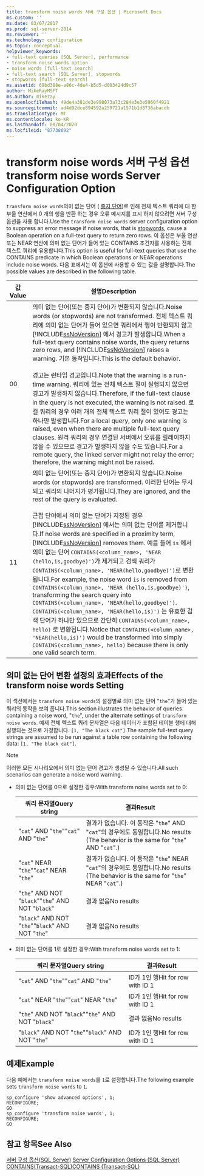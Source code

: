 ```yaml
---
title: transform noise words 서버 구성 옵션 | Microsoft Docs
ms.custom: ''
ms.date: 03/07/2017
ms.prod: sql-server-2014
ms.reviewer: ''
ms.technology: configuration
ms.topic: conceptual
helpviewer_keywords:
- full-text queries [SQL Server], performance
- transform noise words option
- noise words [full-text search]
- full-text search [SQL Server], stopwords
- stopwords [full-text search]
ms.assetid: 69bd388e-a86c-4de4-b5d5-d093424d9c57
author: MikeRayMSFT
ms.author: mikeray
ms.openlocfilehash: 49de4a381de3e998073a73c284e3e3e5960f4921
ms.sourcegitcommit: ad4d92dce894592a259721a1571b1d8736abacdb
ms.translationtype: MT
ms.contentlocale: ko-KR
ms.lasthandoff: 08/04/2020
ms.locfileid: "87738692"
---
```

# <a name="transform-noise-words-server-configuration-option"></a><span data-ttu-id="1c776-102">transform noise words 서버 구성 옵션</span><span class="sxs-lookup"><span data-stu-id="1c776-102">transform noise words Server Configuration Option</span></span>
  <span data-ttu-id="1c776-103">`transform noise words`의미 없는 단어 ( [중지 단어](../../relational-databases/search/full-text-search.md))로 인해 전체 텍스트 쿼리에 대 한 부울 연산에서 0 개의 행을 반환 하는 경우 오류 메시지를 표시 하지 않으려면 서버 구성 옵션을 사용 합니다.</span><span class="sxs-lookup"><span data-stu-id="1c776-103">Use the `transform noise words` server configuration option to suppress an error message if noise words, that is [stopwords](../../relational-databases/search/full-text-search.md), cause a Boolean operation on a full-text query to return zero rows.</span></span> <span data-ttu-id="1c776-104">이 옵션은 부울 연산 또는 NEAR 연산에 의미 없는 단어가 들어 있는 CONTAINS 조건자를 사용하는 전체 텍스트 쿼리에 유용합니다.</span><span class="sxs-lookup"><span data-stu-id="1c776-104">This option is useful for full-text queries that use the CONTAINS predicate in which Boolean operations or NEAR operations include noise words.</span></span> <span data-ttu-id="1c776-105">다음 표에서는 이 옵션에 사용할 수 있는 값을 설명합니다.</span><span class="sxs-lookup"><span data-stu-id="1c776-105">The possible values are described in the following table.</span></span>  
  
|<span data-ttu-id="1c776-106">값</span><span class="sxs-lookup"><span data-stu-id="1c776-106">Value</span></span>|<span data-ttu-id="1c776-107">설명</span><span class="sxs-lookup"><span data-stu-id="1c776-107">Description</span></span>|  
|-----------|-----------------|  
|<span data-ttu-id="1c776-108">0</span><span class="sxs-lookup"><span data-stu-id="1c776-108">0</span></span>|<span data-ttu-id="1c776-109">의미 없는 단어(또는 중지 단어)가 변환되지 않습니다.</span><span class="sxs-lookup"><span data-stu-id="1c776-109">Noise words (or stopwords) are not transformed.</span></span> <span data-ttu-id="1c776-110">전체 텍스트 쿼리에 의미 없는 단어가 들어 있으면 쿼리에서 행이 반환되지 않고 [!INCLUDE[ssNoVersion](../../includes/ssnoversion-md.md)] 에서 경고가 발생합니다.</span><span class="sxs-lookup"><span data-stu-id="1c776-110">When a full-text query contains noise words, the query returns zero rows, and [!INCLUDE[ssNoVersion](../../includes/ssnoversion-md.md)] raises a warning.</span></span> <span data-ttu-id="1c776-111">기본 동작입니다.</span><span class="sxs-lookup"><span data-stu-id="1c776-111">This is the default behavior.</span></span><br /><br /> <span data-ttu-id="1c776-112">경고는 런타임 경고입니다.</span><span class="sxs-lookup"><span data-stu-id="1c776-112">Note that the warning is a run-time warning.</span></span> <span data-ttu-id="1c776-113">쿼리에 있는 전체 텍스트 절이 실행되지 않으면 경고가 발생하지 않습니다.</span><span class="sxs-lookup"><span data-stu-id="1c776-113">Therefore, if the full-text clause in the query is not executed, the warning is not raised.</span></span> <span data-ttu-id="1c776-114">로컬 쿼리의 경우 여러 개의 전체 텍스트 쿼리 절이 있어도 경고는 하나만 발생합니다.</span><span class="sxs-lookup"><span data-stu-id="1c776-114">For a local query, only one warning is raised, even when there are multiple full-text query clauses.</span></span> <span data-ttu-id="1c776-115">원격 쿼리의 경우 연결된 서버에서 오류를 릴레이하지 않을 수 있으므로 경고가 발생하지 않을 수도 있습니다.</span><span class="sxs-lookup"><span data-stu-id="1c776-115">For a remote query, the linked server might not relay the error; therefore, the warning might not be raised.</span></span>|  
|<span data-ttu-id="1c776-116">1</span><span class="sxs-lookup"><span data-stu-id="1c776-116">1</span></span>|<span data-ttu-id="1c776-117">의미 없는 단어(또는 중지 단어)가 변환되지 않습니다.</span><span class="sxs-lookup"><span data-stu-id="1c776-117">Noise words (or stopwords) are transformed.</span></span> <span data-ttu-id="1c776-118">이러한 단어는 무시되고 쿼리의 나머지가 평가됩니다.</span><span class="sxs-lookup"><span data-stu-id="1c776-118">They are ignored, and the rest of the query is evaluated.</span></span><br /><br /> <span data-ttu-id="1c776-119">근접 단어에서 의미 없는 단어가 지정된 경우 [!INCLUDE[ssNoVersion](../../includes/ssnoversion-md.md)] 에서는 의미 없는 단어를 제거합니다.</span><span class="sxs-lookup"><span data-stu-id="1c776-119">If noise words are specified in a proximity term, [!INCLUDE[ssNoVersion](../../includes/ssnoversion-md.md)] removes them.</span></span> <span data-ttu-id="1c776-120">예를 들어 `is` 에서 의미 없는 단어 `CONTAINS(<column_name>, 'NEAR (hello,is,goodbye)')`가 제거되고 검색 쿼리가 `CONTAINS(<column_name>, 'NEAR(hello,goodbye)')`로 변환됩니다.</span><span class="sxs-lookup"><span data-stu-id="1c776-120">For example, the noise word `is` is removed from `CONTAINS(<column_name>, 'NEAR (hello,is,goodbye)')`, transforming the search query into `CONTAINS(<column_name>, 'NEAR(hello,goodbye)')`.</span></span> <span data-ttu-id="1c776-121">`CONTAINS(<column_name>, 'NEAR(hello,is)')` 는 유효한 검색 단어가 하나만 있으므로 간단히 `CONTAINS(<column_name>, hello)` 로 변환됩니다.</span><span class="sxs-lookup"><span data-stu-id="1c776-121">Notice that `CONTAINS(<column_name>, 'NEAR(hello,is)')` would be transformed into simply `CONTAINS(<column_name>, hello)` because there is only one valid search term.</span></span>|  
  
## <a name="effects-of-the-transform-noise-words-setting"></a><span data-ttu-id="1c776-122">의미 없는 단어 변환 설정의 효과</span><span class="sxs-lookup"><span data-stu-id="1c776-122">Effects of the transform noise words Setting</span></span>  
 <span data-ttu-id="1c776-123">이 섹션에서는 `transform noise words`의 설정별로 의미 없는 단어 "`the`"가 들어 있는 쿼리의 동작을 보여 줍니다.</span><span class="sxs-lookup"><span data-stu-id="1c776-123">This section illustrates the behavior of queries containing a noise word, "`the`", under the alternate settings of `transform noise words`.</span></span>  <span data-ttu-id="1c776-124">예제 전체 텍스트 쿼리 문자열은 다음 데이터가 포함된 테이블 행에 대해 실행되는 것으로 가정합니다. `[1, "The black cat"]`.</span><span class="sxs-lookup"><span data-stu-id="1c776-124">The sample full-text query strings are assumed to be run against a table row containing the following data: `[1, "The black cat"]`.</span></span>  
  
> [!NOTE]  
>  <span data-ttu-id="1c776-125">이러한 모든 시나리오에서 의미 없는 단어 경고가 생성될 수 있습니다.</span><span class="sxs-lookup"><span data-stu-id="1c776-125">All such scenarios can generate a noise word warning.</span></span>  
  
-   <span data-ttu-id="1c776-126">의미 없는 단어를 0으로 설정한 경우:</span><span class="sxs-lookup"><span data-stu-id="1c776-126">With transform noise words set to 0:</span></span>  
  
    |<span data-ttu-id="1c776-127">쿼리 문자열</span><span class="sxs-lookup"><span data-stu-id="1c776-127">Query string</span></span>|<span data-ttu-id="1c776-128">결과</span><span class="sxs-lookup"><span data-stu-id="1c776-128">Result</span></span>|  
    |------------------|------------|  
    |<span data-ttu-id="1c776-129">"`cat`" AND "`the`"</span><span class="sxs-lookup"><span data-stu-id="1c776-129">"`cat`" AND "`the`"</span></span>|<span data-ttu-id="1c776-130">결과가 없습니다. 이 동작은 "`the`" AND "`cat`"의 경우에도 동일합니다.</span><span class="sxs-lookup"><span data-stu-id="1c776-130">No results (The behavior is the same for "`the`" AND "`cat`".)</span></span>|  
    |<span data-ttu-id="1c776-131">"`cat`" NEAR "`the`"</span><span class="sxs-lookup"><span data-stu-id="1c776-131">"`cat`" NEAR "`the`"</span></span>|<span data-ttu-id="1c776-132">결과가 없습니다. 이 동작은 "`the`" NEAR "`cat`"의 경우에도 동일합니다.</span><span class="sxs-lookup"><span data-stu-id="1c776-132">No results (The behavior is the same for "`the`" NEAR "`cat`".)</span></span>|  
    |<span data-ttu-id="1c776-133">"`the`" AND NOT "`black`"</span><span class="sxs-lookup"><span data-stu-id="1c776-133">"`the`" AND NOT "`black`"</span></span>|<span data-ttu-id="1c776-134">결과 없음</span><span class="sxs-lookup"><span data-stu-id="1c776-134">No results</span></span>|  
    |<span data-ttu-id="1c776-135">"`black`" AND NOT "`the`"</span><span class="sxs-lookup"><span data-stu-id="1c776-135">"`black`" AND NOT "`the`"</span></span>|<span data-ttu-id="1c776-136">결과 없음</span><span class="sxs-lookup"><span data-stu-id="1c776-136">No results</span></span>|  
  
-   <span data-ttu-id="1c776-137">의미 없는 단어를 1로 설정한 경우:</span><span class="sxs-lookup"><span data-stu-id="1c776-137">With transform noise words set to 1:</span></span>  
  
    |<span data-ttu-id="1c776-138">쿼리 문자열</span><span class="sxs-lookup"><span data-stu-id="1c776-138">Query string</span></span>|<span data-ttu-id="1c776-139">결과</span><span class="sxs-lookup"><span data-stu-id="1c776-139">Result</span></span>|  
    |------------------|------------|  
    |<span data-ttu-id="1c776-140">"`cat`" AND "`the`"</span><span class="sxs-lookup"><span data-stu-id="1c776-140">"`cat`" AND "`the`"</span></span>|<span data-ttu-id="1c776-141">ID가 1인 행</span><span class="sxs-lookup"><span data-stu-id="1c776-141">Hit for row with ID 1</span></span>|  
    |<span data-ttu-id="1c776-142">"`cat`" NEAR "`the`"</span><span class="sxs-lookup"><span data-stu-id="1c776-142">"`cat`" NEAR "`the`"</span></span>|<span data-ttu-id="1c776-143">ID가 1인 행</span><span class="sxs-lookup"><span data-stu-id="1c776-143">Hit for row with ID 1</span></span>|  
    |<span data-ttu-id="1c776-144">"`the`" AND NOT "`black`"</span><span class="sxs-lookup"><span data-stu-id="1c776-144">"`the`" AND NOT "`black`"</span></span>|<span data-ttu-id="1c776-145">결과 없음</span><span class="sxs-lookup"><span data-stu-id="1c776-145">No results</span></span>|  
    |<span data-ttu-id="1c776-146">"`black`" AND NOT "`the`"</span><span class="sxs-lookup"><span data-stu-id="1c776-146">"`black`" AND NOT "`the`"</span></span>|<span data-ttu-id="1c776-147">ID가 1인 행</span><span class="sxs-lookup"><span data-stu-id="1c776-147">Hit for row with ID 1</span></span>|  
  
## <a name="example"></a><span data-ttu-id="1c776-148">예제</span><span class="sxs-lookup"><span data-stu-id="1c776-148">Example</span></span>  
 <span data-ttu-id="1c776-149">다음 예에서는 `transform noise words`를 `1`로 설정합니다.</span><span class="sxs-lookup"><span data-stu-id="1c776-149">The following example sets `transform noise words` to `1`.</span></span>  
  
```  
sp_configure 'show advanced options', 1;  
RECONFIGURE;  
GO  
sp_configure 'transform noise words', 1;  
RECONFIGURE;  
GO  
```  
  
## <a name="see-also"></a><span data-ttu-id="1c776-150">참고 항목</span><span class="sxs-lookup"><span data-stu-id="1c776-150">See Also</span></span>  
 <span data-ttu-id="1c776-151">[서버 구성 옵션&#40;SQL Server&#41;](server-configuration-options-sql-server.md) </span><span class="sxs-lookup"><span data-stu-id="1c776-151">[Server Configuration Options &#40;SQL Server&#41;](server-configuration-options-sql-server.md) </span></span>  
 [<span data-ttu-id="1c776-152">CONTAINS&#40;Transact-SQL&#41;</span><span class="sxs-lookup"><span data-stu-id="1c776-152">CONTAINS &#40;Transact-SQL&#41;</span></span>](/sql/t-sql/queries/contains-transact-sql)  
  
  
